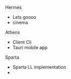 Hermes
- Lets goooo
- cinema

Athens
- Client Cli
- Tauri mobile app

Sparta
- Sparta LL implementation
- 

